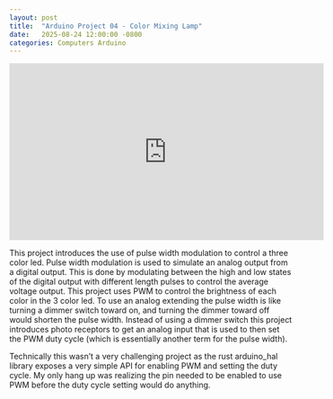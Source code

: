 ```yaml
---
layout: post
title:  "Arduino Project 04 - Color Mixing Lamp"
date:   2025-08-24 12:00:00 -0800
categories: Computers Arduino
---
```


<iframe width="560" height="315" src="https://www.youtube.com/embed/QNo-mNm9okY?si=8c4jXPIJfGFQLYal" title="YouTube video player" frameborder="0" allow="accelerometer; autoplay; clipboard-write; encrypted-media; gyroscope; picture-in-picture; web-share" referrerpolicy="strict-origin-when-cross-origin" allowfullscreen></iframe>

This project introduces the use of pulse width modulation to control a three 
color led. Pulse width modulation is used to simulate an analog output from a 
digital output. This is done by modulating between the high and low states of 
the digital output with different length pulses to control the average voltage 
output. This project uses PWM to control the brightness of each color in the 3 
color led. To use an analog extending the pulse width is like turning a dimmer 
switch toward on, and turning the dimmer toward off would shorten the pulse 
width. Instead of using a dimmer switch this project introduces photo receptors 
to get an analog input that is used to then set the PWM duty cycle (which is 
essentially another term for the pulse width).

Technically this wasn’t a very challenging project as the rust arduino_hal 
library exposes a very simple API for enabling PWM and setting the duty cycle. 
My only hang up was realizing the pin needed to be enabled to use PWM before the 
duty cycle setting would do anything.

